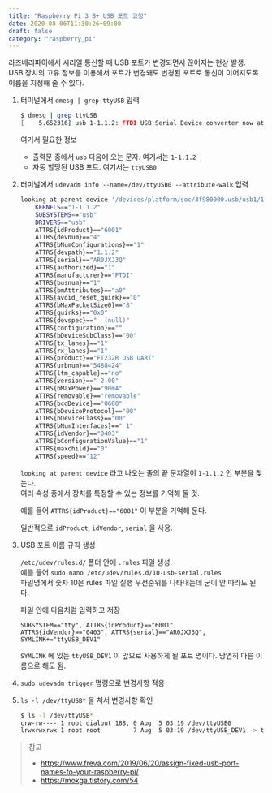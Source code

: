 ```yaml
---
title: "Raspberry Pi 3 B+ USB 포트 고정"
date: 2020-08-06T11:30:26+09:00
draft: false
category: "raspberry_pi"
---
```


라즈베리파이에서 시리얼 통신할 때 USB 포트가 변경되면서 끊어지는 현상 발생.  
USB 장치의 고유 정보를 이용해서 포트가 변경돼도 변경된 포트로 통신이 이어지도록 이름을 지정해 줄 수 있다.

1. 터미널에서 `dmesg | grep ttyUSB` 입력

   ```bash
   $ dmesg | grep ttyUSB
   [    5.652316] usb 1-1.1.2: FTDI USB Serial Device converter now attached to ttyUSB0
   ```

   여기서 필요한 정보

   - 출력문 중에서 `usb` 다음에 오는 문자. 여기서는 `1-1.1.2`
   - 자동 할당된 USB 포트. 여기서는 `ttyUSB0`

2. 터미널에서 `udevadm info --name=/dev/ttyUSB0 --attribute-walk` 입력

   ```bash {hl_lines=[5, 9, 32]}
   looking at parent device '/devices/platform/soc/3f980000.usb/usb1/1-1/1-1.1/1-1.1.2':
       KERNELS=="1-1.1.2"
       SUBSYSTEMS=="usb"
       DRIVERS=="usb"
       ATTRS{idProduct}=="6001"
       ATTRS{devnum}=="4"
       ATTRS{bNumConfigurations}=="1"
       ATTRS{devpath}=="1.1.2"
       ATTRS{serial}=="AR0JXJ3Q"
       ATTRS{authorized}=="1"
       ATTRS{manufacturer}=="FTDI"
       ATTRS{busnum}=="1"
       ATTRS{bmAttributes}=="a0"
       ATTRS{avoid_reset_quirk}=="0"
       ATTRS{bMaxPacketSize0}=="8"
       ATTRS{quirks}=="0x0"
       ATTRS{devspec}=="  (null)"
       ATTRS{configuration}==""
       ATTRS{bDeviceSubClass}=="00"
       ATTRS{tx_lanes}=="1"
       ATTRS{rx_lanes}=="1"
       ATTRS{product}=="FT232R USB UART"
       ATTRS{urbnum}=="5488424"
       ATTRS{ltm_capable}=="no"
       ATTRS{version}==" 2.00"
       ATTRS{bMaxPower}=="90mA"
       ATTRS{removable}=="removable"
       ATTRS{bcdDevice}=="0600"
       ATTRS{bDeviceProtocol}=="00"
       ATTRS{bDeviceClass}=="00"
       ATTRS{bNumInterfaces}==" 1"
       ATTRS{idVendor}=="0403"
       ATTRS{bConfigurationValue}=="1"
       ATTRS{maxchild}=="0"
       ATTRS{speed}=="12"
   ```

   `looking at parent device` 라고 나오는 줄의 끝 문자열이 `1-1.1.2` 인 부분을 찾는다.  
여러 속성 중에서 장치를 특정할 수 있는 정보를 기억해 둘 것.
   
   예를 들어 `ATTRS{idProduct}=="6001"` 이 부분을 기억해 둔다.
   
   일반적으로 `idProduct`, `idVendor`, `serial` 을 사용.
   
3. USB 포트 이름 규칙 생성
   
   `/etc/udev/rules.d/` 폴더 안에 `.rules` 파일 생성.  
   예를 들어 `sudo nano /etc/udev/rules.d/10-usb-serial.rules`  
   파일명에서 숫자 10은 rules 파일 실행 우선순위를 나타내는데 굳이 안 따라도 된다.
   
   파일 안에 다음처럼 입력하고 저장
   
   ```
   SUBSYSTEM=="tty", ATTRS{idProduct}=="6001", ATTRS{idVendor}=="0403", ATTRS{serial}=="AR0JXJ3Q", SYMLINK+="ttyUSB_DEV1"
   ```
   
   `SYMLINK` 에 있는 `ttyUSB_DEV1` 이 앞으로 사용하게 될 포트 명이다. 당연히 다른 이름으로 해도 됨.
   
4. `sudo udevadm trigger` 명령으로 변경사항 적용

5. `ls -l /dev/ttyUSB*` 을 쳐서 변경사항 확인

   ```bash
   $ ls -l /dev/ttyUSB*
   crw-rw---- 1 root dialout 188, 0 Aug  5 03:19 /dev/ttyUSB0
   lrwxrwxrwx 1 root root         7 Aug  5 03:19 /dev/ttyUSB_DEV1 -> ttyUSB0
   ```



> 참고
>
> - https://www.freva.com/2019/06/20/assign-fixed-usb-port-names-to-your-raspberry-pi/
> - https://mokga.tistory.com/54

